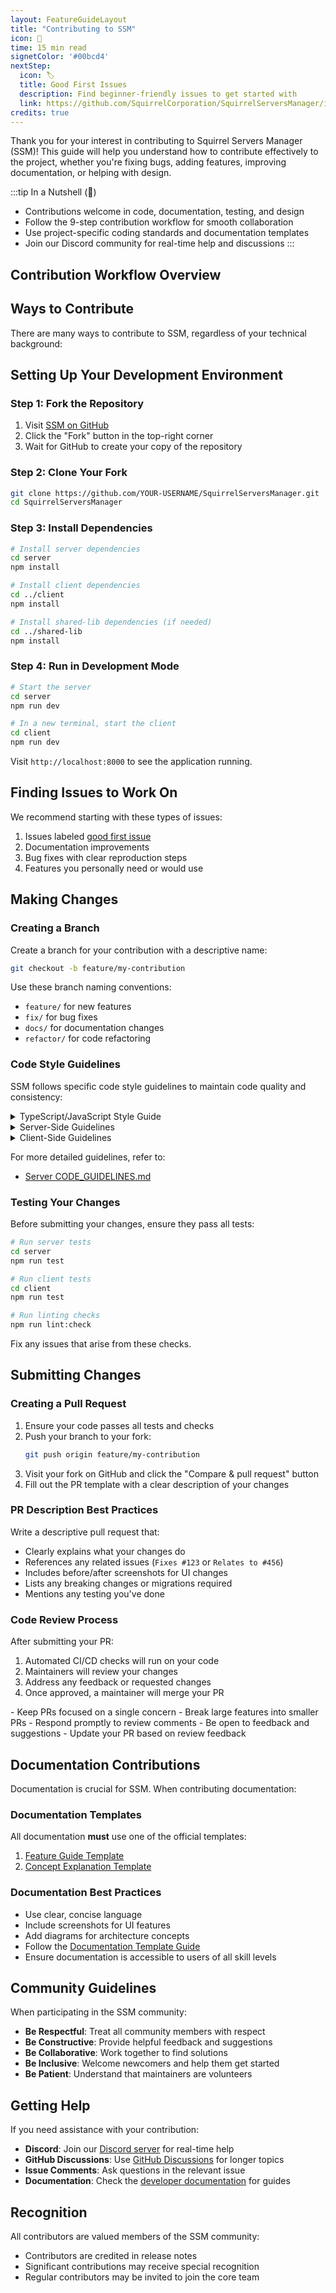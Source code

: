 ```yaml
---
layout: FeatureGuideLayout
title: "Contributing to SSM"
icon: 🤝
time: 15 min read
signetColor: '#00bcd4'
nextStep:
  icon: 🏷️
  title: Good First Issues
  description: Find beginner-friendly issues to get started with
  link: https://github.com/SquirrelCorporation/SquirrelServersManager/issues?q=is%3Aissue+is%3Aopen+label%3A%22good+first+issue%22
credits: true
---
```

Thank you for your interest in contributing to Squirrel Servers Manager (SSM)! This guide will help you understand how to contribute effectively to the project, whether you're fixing bugs, adding features, improving documentation, or helping with design.


:::tip In a Nutshell (🌰)
- Contributions welcome in code, documentation, testing, and design
- Follow the 9-step contribution workflow for smooth collaboration
- Use project-specific coding standards and documentation templates
- Join our Discord community for real-time help and discussions
:::

## Contribution Workflow Overview

<MentalModelDiagram 
  title="Contribution Workflow" 
  imagePath="/images/contribution-workflow.svg" 
  altText="SSM Contribution Workflow Diagram" 
  caption="Figure 1: The 9-step contribution workflow for Squirrel Servers Manager" 
/>

## Ways to Contribute

There are many ways to contribute to SSM, regardless of your technical background:

<FeatureGrid>
  <FeatureCard 
    title="Code Contributions" 
    description="Fix bugs, add features, optimize performance, and improve the codebase." 
    icon="💻" 
  />
  <FeatureCard 
    title="Documentation" 
    description="Improve guides, create tutorials, fix errors, and make SSM easier to use." 
    icon="📝" 
  />
  <FeatureCard 
    title="Testing" 
    description="Help test SSM on different platforms, report bugs, and write automated tests." 
    icon="🧪" 
  />
  <FeatureCard 
    title="Design" 
    description="Enhance the UI/UX, create visual assets, and improve the overall design." 
    icon="🎨" 
  />
</FeatureGrid>

## Setting Up Your Development Environment

<ProcessSteps :steps="[
  { number: 1, title: 'Fork the Repository', description: 'Visit the https://github.com/SquirrelCorporation/SquirrelServersManager SSM GitHub repository and click the \'Fork\' button in the top right corner.' },
  { number: 2, title: 'Clone Your Fork', description: 'Clone your forked repository to your local machine.' },
  { number: 3, title: 'Install Dependencies', description: 'Install the required dependencies for both the server and client.' },
  { number: 4, title: 'Run in Development Mode', description: 'Start the development server and client to verify your setup.' }
]" />

### Step 1: Fork the Repository

1. Visit [SSM on GitHub](https://github.com/SquirrelCorporation/SquirrelServersManager)
2. Click the "Fork" button in the top-right corner
3. Wait for GitHub to create your copy of the repository

### Step 2: Clone Your Fork

```bash
git clone https://github.com/YOUR-USERNAME/SquirrelServersManager.git
cd SquirrelServersManager
```

### Step 3: Install Dependencies

```bash
# Install server dependencies
cd server
npm install

# Install client dependencies
cd ../client
npm install

# Install shared-lib dependencies (if needed)
cd ../shared-lib
npm install
```

### Step 4: Run in Development Mode

```bash
# Start the server
cd server
npm run dev

# In a new terminal, start the client
cd client
npm run dev
```

Visit `http://localhost:8000` to see the application running.

## Finding Issues to Work On

<RequirementsGrid :requirements="[
  { header: 'Good First Issues', items: ['Small scope', 'Clear requirements', 'Labeled in GitHub', 'Good for beginners'] },
  { header: 'Feature Requests', items: ['Add new capabilities', 'Enhancement requests', 'UI/UX improvements', 'Performance optimizations'] },
  { header: 'Bug Fixes', items: ['Fix reported issues', 'Improve stability', 'Address edge cases', 'Solve usability problems'] },
  { header: 'Documentation', items: ['Fix typos/errors', 'Add missing information', 'Create tutorials', 'Improve existing guides'] }
]" />

We recommend starting with these types of issues:

1. Issues labeled [good first issue](https://github.com/SquirrelCorporation/SquirrelServersManager/issues?q=is%3Aissue+is%3Aopen+label%3A%22good+first+issue%22)
2. Documentation improvements
3. Bug fixes with clear reproduction steps
4. Features you personally need or would use

## Making Changes

### Creating a Branch

Create a branch for your contribution with a descriptive name:

```bash
git checkout -b feature/my-contribution
```

Use these branch naming conventions:
- `feature/` for new features
- `fix/` for bug fixes
- `docs/` for documentation changes
- `refactor/` for code refactoring

### Code Style Guidelines

SSM follows specific code style guidelines to maintain code quality and consistency:

<details>
<summary>TypeScript/JavaScript Style Guide</summary>

- **Formatting**: 2-space indentation, LF line endings, single quotes
- **Naming Conventions**:
  - PascalCase for classes, interfaces, types, decorators
  - camelCase for variables, functions, methods
  - ALL_CAPS for constants
- **Code Structure**:
  - Limit function size (< 50 lines recommended)
  - Use meaningful variable names
  - Add comments for complex logic
- **Types**:
  - Use strict typing with interfaces and types
  - Avoid `any` type when possible
  - Define return types for functions
- **Testing**:
  - Write tests for new features
  - Cover edge cases
  - Aim for high code coverage
</details>

<details>
<summary>Server-Side Guidelines</summary>

- **NestJS Architecture**:
  - Follow the module pattern
  - Use dependency injection
  - Implement interfaces for services
  - Apply proper validation using DTOs
- **Module Encapsulation**:
  - Only export services, never repositories
  - Access functionality through service interfaces
  - Use tokens for injection (e.g., `DEVICES_SERVICE`)
- **Error Handling**:
  - Use standardized exception types
  - Include relevant context in errors
  - Follow the API error response format
</details>

<details>
<summary>Client-Side Guidelines</summary>

- **React Patterns**:
  - Use functional components with hooks
  - Implement proper state management
  - Follow Ant Design Pro patterns
  - Use composition over inheritance
- **UI/UX**:
  - Follow the existing design system
  - Ensure responsive design
  - Maintain accessibility standards
  - Consider performance impact
</details>

For more detailed guidelines, refer to:
- [Server CODE_GUIDELINES.md](https://github.com/SquirrelCorporation/SquirrelServersManager/blob/master/server/CODE_GUIDELINES.md)

### Testing Your Changes

Before submitting your changes, ensure they pass all tests:

```bash
# Run server tests
cd server
npm run test

# Run client tests
cd client
npm run test

# Run linting checks
npm run lint:check
```

Fix any issues that arise from these checks.

## Submitting Changes

### Creating a Pull Request

1. Ensure your code passes all tests and checks
2. Push your branch to your fork:
   ```bash
   git push origin feature/my-contribution
   ```
3. Visit your fork on GitHub and click the "Compare & pull request" button
4. Fill out the PR template with a clear description of your changes

### PR Description Best Practices

Write a descriptive pull request that:

- Clearly explains what your changes do
- References any related issues (`Fixes #123` or `Relates to #456`)
- Includes before/after screenshots for UI changes
- Lists any breaking changes or migrations required
- Mentions any testing you've done

### Code Review Process

After submitting your PR:

1. Automated CI/CD checks will run on your code
2. Maintainers will review your changes
3. Address any feedback or requested changes
4. Once approved, a maintainer will merge your PR

<PlatformNote platform="Pull Request Tips">
- Keep PRs focused on a single concern
- Break large features into smaller PRs
- Respond promptly to review comments
- Be open to feedback and suggestions
- Update your PR based on review feedback
</PlatformNote>

## Documentation Contributions

Documentation is crucial for SSM. When contributing documentation:

### Documentation Templates

All documentation **must** use one of the official templates:

1. [Feature Guide Template](/docs/templates/feature-guide-template.md)
2. [Concept Explanation Template](/docs/templates/concept-explanation-template.md)

### Documentation Best Practices

- Use clear, concise language
- Include screenshots for UI features
- Add diagrams for architecture concepts
- Follow the [Documentation Template Guide](/docs/developer/documentation-template)
- Ensure documentation is accessible to users of all skill levels

## Community Guidelines

When participating in the SSM community:

- **Be Respectful**: Treat all community members with respect
- **Be Constructive**: Provide helpful feedback and suggestions
- **Be Collaborative**: Work together to find solutions
- **Be Inclusive**: Welcome newcomers and help them get started
- **Be Patient**: Understand that maintainers are volunteers

## Getting Help

If you need assistance with your contribution:

- **Discord**: Join our [Discord server](https://discord.gg/cnQjsFCGKJ) for real-time help
- **GitHub Discussions**: Use [GitHub Discussions](https://github.com/SquirrelCorporation/SquirrelServersManager/discussions) for longer topics
- **Issue Comments**: Ask questions in the relevant issue
- **Documentation**: Check the [developer documentation](/docs/developer/) for guides

## Recognition

All contributors are valued members of the SSM community:

- Contributors are credited in release notes
- Significant contributions may receive special recognition
- Regular contributors may be invited to join the core team
